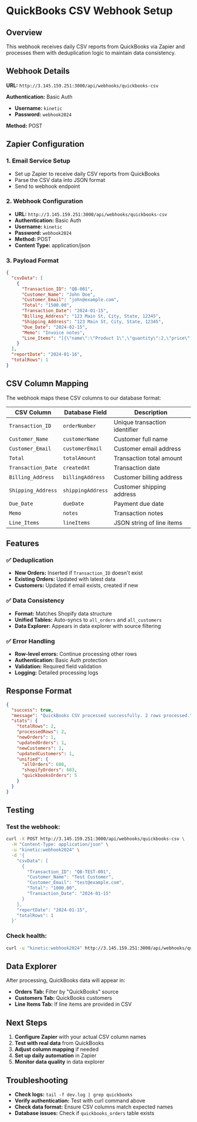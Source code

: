 # QuickBooks CSV Webhook Setup

## Overview
This webhook receives daily CSV reports from QuickBooks via Zapier and processes them with deduplication logic to maintain data consistency.

## Webhook Details

**URL:** `http://3.145.159.251:3000/api/webhooks/quickbooks-csv`

**Authentication:** Basic Auth
- **Username:** `kinetic`
- **Password:** `webhook2024`

**Method:** POST

## Zapier Configuration

### 1. Email Service Setup
- Set up Zapier to receive daily CSV reports from QuickBooks
- Parse the CSV data into JSON format
- Send to webhook endpoint

### 2. Webhook Configuration
- **URL:** `http://3.145.159.251:3000/api/webhooks/quickbooks-csv`
- **Authentication:** Basic Auth
- **Username:** `kinetic`
- **Password:** `webhook2024`
- **Method:** POST
- **Content Type:** application/json

### 3. Payload Format
```json
{
  "csvData": [
    {
      "Transaction_ID": "QB-001",
      "Customer_Name": "John Doe",
      "Customer_Email": "john@example.com",
      "Total": "1500.00",
      "Transaction_Date": "2024-01-15",
      "Billing_Address": "123 Main St, City, State, 12345",
      "Shipping_Address": "123 Main St, City, State, 12345",
      "Due_Date": "2024-02-15",
      "Memo": "Invoice notes",
      "Line_Items": "[{\"name\":\"Product 1\",\"quantity\":2,\"price\":750}]"
    }
  ],
  "reportDate": "2024-01-16",
  "totalRows": 1
}
```

## CSV Column Mapping

The webhook maps these CSV columns to our database format:

| **CSV Column** | **Database Field** | **Description** |
|----------------|-------------------|-----------------|
| `Transaction_ID` | `orderNumber` | Unique transaction identifier |
| `Customer_Name` | `customerName` | Customer full name |
| `Customer_Email` | `customerEmail` | Customer email address |
| `Total` | `totalAmount` | Transaction total amount |
| `Transaction_Date` | `createdAt` | Transaction date |
| `Billing_Address` | `billingAddress` | Customer billing address |
| `Shipping_Address` | `shippingAddress` | Customer shipping address |
| `Due_Date` | `dueDate` | Payment due date |
| `Memo` | `notes` | Transaction notes |
| `Line_Items` | `lineItems` | JSON string of line items |

## Features

### ✅ Deduplication
- **New Orders:** Inserted if `Transaction_ID` doesn't exist
- **Existing Orders:** Updated with latest data
- **Customers:** Updated if email exists, created if new

### ✅ Data Consistency
- **Format:** Matches Shopify data structure
- **Unified Tables:** Auto-syncs to `all_orders` and `all_customers`
- **Data Explorer:** Appears in data explorer with source filtering

### ✅ Error Handling
- **Row-level errors:** Continue processing other rows
- **Authentication:** Basic Auth protection
- **Validation:** Required field validation
- **Logging:** Detailed processing logs

## Response Format

```json
{
  "success": true,
  "message": "QuickBooks CSV processed successfully. 2 rows processed.",
  "stats": {
    "totalRows": 2,
    "processedRows": 2,
    "newOrders": 1,
    "updatedOrders": 1,
    "newCustomers": 1,
    "updatedCustomers": 1,
    "unified": {
      "allOrders": 688,
      "shopifyOrders": 683,
      "quickbooksOrders": 5
    }
  }
}
```

## Testing

### Test the webhook:
```bash
curl -X POST http://3.145.159.251:3000/api/webhooks/quickbooks-csv \
  -H "Content-Type: application/json" \
  -u "kinetic:webhook2024" \
  -d '{
    "csvData": [
      {
        "Transaction_ID": "QB-TEST-001",
        "Customer_Name": "Test Customer",
        "Customer_Email": "test@example.com",
        "Total": "1000.00",
        "Transaction_Date": "2024-01-15"
      }
    ],
    "reportDate": "2024-01-15",
    "totalRows": 1
  }'
```

### Check health:
```bash
curl -u "kinetic:webhook2024" http://3.145.159.251:3000/api/webhooks/quickbooks-csv
```

## Data Explorer

After processing, QuickBooks data will appear in:
- **Orders Tab:** Filter by "QuickBooks" source
- **Customers Tab:** QuickBooks customers
- **Line Items Tab:** If line items are provided in CSV

## Next Steps

1. **Configure Zapier** with your actual CSV column names
2. **Test with real data** from QuickBooks
3. **Adjust column mapping** if needed
4. **Set up daily automation** in Zapier
5. **Monitor data quality** in data explorer

## Troubleshooting

- **Check logs:** `tail -f dev.log | grep quickbooks`
- **Verify authentication:** Test with curl command above
- **Check data format:** Ensure CSV columns match expected names
- **Database issues:** Check if `quickbooks_orders` table exists
